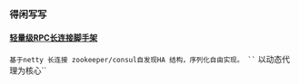 ### 得闲写写
#### [轻量级RPC长连接脚手架](https://github.com/fdisk123/original/tree/snapshot2.11)
` 基于netty 长连接 zookeeper/consul自发现HA 结构，序列化自由实现。 ``
` 以动态代理为核心``


